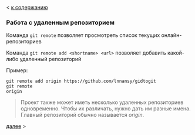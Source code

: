 < [к содержанию](./readme.md)
### Работа с удаленным репозиторием

Команда `git remote` позволяет просмотреть список текущих онлайн-репозиториев 

Команда `git remote add <shortname> <url>` позволяет добавить какой-либо удаленный репозиторий 

Пример:

```
git remote add origin https://github.com/lnnansy/gidtogit
git remote
origin
```

>Проект также может иметь несколько удаленных репозиториев одновременно. Чтобы их различать, нужно дать им разные имена. Главный репозиторий обычно называется *origin*.

[далее](./push.md) >